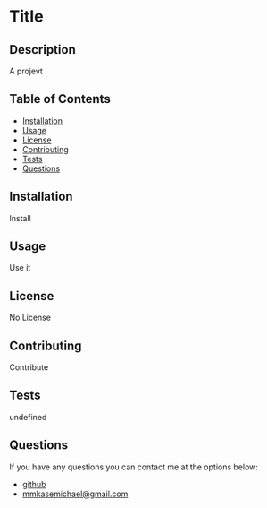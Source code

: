 # Title


## Description
A projevt
## Table of Contents
- [Installation](#installation)
- [Usage](#usage)
- [License](#license)
- [Contributing](#contributing)
- [Tests](#tests)
- [Questions](#questions)
## Installation
Install

## Usage
Use it

## License
No License

## Contributing
Contribute

## Tests
undefined

## Questions
If you have any questions you can contact me at the options below:
- [github](https://github.com/MaddyKM)
- [mmkasemichael@gmail.com](mailto:mmkasemichael@gmail.com)

